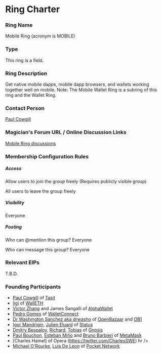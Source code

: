 # Ring Charter

### Ring Name
Mobile Ring (acronym is MOBILE)

### Type
This ring is a field.

### Ring Description
Get native mobile dapps, mobile dapp browsers, and wallets working together well on mobile. Note: The Mobile Wallet Ring is a subring of this ring and the Wallet Ring.

### Contact Person
[Paul Cowgill](https://twitter.com/paulcowgill)

### Magician's Forum URL / Online Discussion Links
[Mobile Ring discussions](https://ethereum-magicians.org/c/working-groups/mobile-ring)

### Membership Configuration Rules

##### Access

Allow users to join the group freely (Requires publicly visible group)

All users to leave the group freely

##### Visibility
Everyone

##### Posting

Who can @mention this group? Everyone

Who can message this group? Everyone

### Relevant EIPs
T.B.D.

### Founding Participants

- [Paul Cowgill](https://twitter.com/paulcowgill) of [Tasit](https://tasit.io)
- [ligi](https://ligi.de) of [WallETH](https://walleth.org)
- [Victor Zhang](https://twitter.com/Victor928) and James Sangalli of [AlphaWallet](https://alphawallet.com)
- [Pedro Gomes](https://twitter.com/pedrouid) of [WalletConnect](https://walletconnect.org)
- [Dr Washington Sanchez aka drwasho](https://twitter.com/drwasho) of [OpenBazaar](https://openbazaar.org) and [OB1](https://ob1.io)
- [Igor Mandrigin](https://twitter.com/mandrigin), [Julien Eluard](https://twitter.com/jeluard) of [Status](https://status.im)
- [Dmitry Bespalov](https://twitter.com/dnbespalov), [Richard](https://twitter.com/rmeissner), [Tobias](https://twitter.com/tschubotz) of [Gnosis](https://safe.gnosis.io)
- [Paul Bouchon](https://bitpshr.net), [Esteban Miño](https://github.com/estebanmino) and [Bruno Barbieri](https://twitter.com/brunobar79) of [MetaMask](https://metamask.io)
- [Charles Hamel] of Opera (https://twitter.com/CharlesSWE)
hr />
- [Michael O'Rourke](https://twitter.com/o_rourke), [Luis De Leon](https://twitter.com/luyzdeleon) of [Pocket Network](https://www.pokt.network/)

